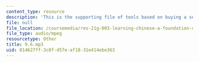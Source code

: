 ```yaml
---
content_type: resource
description: 'This is the supporting file of tools based on buying a seal. '
file: null
file_location: /coursemedia/res-21g-003-learning-chinese-a-foundation-course-in-mandarin-spring-2011/814627ff3c0fd57eaf1831e414ebe363_9.6.mp3
file_type: audio/mpeg
resourcetype: Other
title: 9.6.mp3
uid: 814627ff-3c0f-d57e-af18-31e414ebe363
---
```

